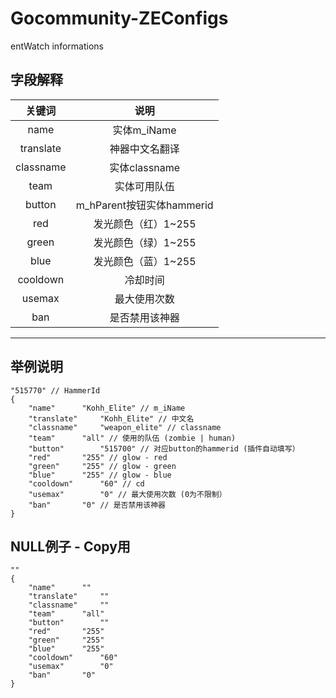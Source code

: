 # Gocommunity-ZEConfigs
entWatch informations
## 字段解释
| 关键词 | 说明            		|
|:----------:|:-------------------:|
| name  | 实体m_iName  	|
| translate  | 神器中文名翻译 	|
| classname  | 实体classname 	|
| team  | 实体可用队伍	|
| button  | m_hParent按钮实体hammerid 	|
| red | 发光颜色（红）1~255	|
| green  | 发光颜色（绿）1~255 	|
| blue  | 发光颜色（蓝）1~255 	|
| cooldown  | 冷却时间	|
| usemax  | 最大使用次数 	|
| ban  | 是否禁用该神器	|
---

## 举例说明
```
"515770" // HammerId
{
	"name"		"Kohh_Elite" // m_iName
	"translate"		"Kohh_Elite" // 中文名
	"classname"		"weapon_elite" // classname
	"team"		"all" // 使用的队伍 (zombie | human)
	"button"		"515700" // 对应button的hammerid (插件自动填写）
	"red"		"255" // glow - red
	"green"		"255" // glow - green
	"blue"		"255" // glow - blue
	"cooldown"		"60" // cd
	"usemax"		"0" // 最大使用次数 (0为不限制）
	"ban"		"0" // 是否禁用该神器
}
```

## NULL例子 - Copy用
```
""
{
	"name"		""
	"translate"		""
	"classname"		""
	"team"		"all"
	"button"		""
	"red"		"255"
	"green"		"255"
	"blue"		"255"
	"cooldown"		"60"
	"usemax"		"0"
	"ban"		"0"
}
```
